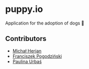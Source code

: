 # puppy.io
Application for the adoption of dogs 🐶


## Contributors 
- [Michał Herjan](https://github.com/Argo123)
- [Franciszek Pogodziński](https://github.com/franpog859)
- [Paulina Urbaś](https://github.com/paulinaurbas)
